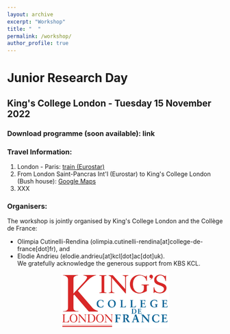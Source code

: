 ```yaml
---
layout: archive
excerpt: "Workshop"
title: "  "
permalink: /workshop/
author_profile: true
---
```


# Junior Research Day

## King's College London - Tuesday 15 November 2022

### Download programme (soon available): link

### Travel Information:
1. London - Paris: [train (Eurostar)](https://www.eurostar.com/fr-fr) 
2. From London Saint-Pancras Int'l (Eurostar) to King's College London (Bush house): [Google Maps](https://www.google.com/maps/dir/Bush+House,+Aldwych,+London,+UK/King's+Cross+St.+Pancras,+Euston+Rd,+London+N1+9AL,+United+Kingdom/@51.5184507,-0.1257624,14.09z/data=!4m14!4m13!1m5!1m1!1s0x487604b57c3fffff:0x7cf28e36d5dddd5d!2m2!1d-0.1173517!2d51.5130562!1m5!1m1!1s0x48761b3bf94081c7:0x7c612b5a92c7a2d0!2m2!1d-0.123169!2d51.530663!3e3) 
3. XXX


### Organisers:  

The workshop is jointly organised by King's College London and the Collège de France:
* Olimpia Cutinelli-Rendina (olimpia.cutinelli-rendina[at]college-de-france[dot]fr), and 
* Elodie Andrieu (elodie.andrieu[at]kcl[dot]ac[dot]uk).  
We gratefully acknowledge the generous support from KBS KCL.


<p align="center" width="100%">
    <img width="50%" src="/images/kings-college-london2.png">
</p>

